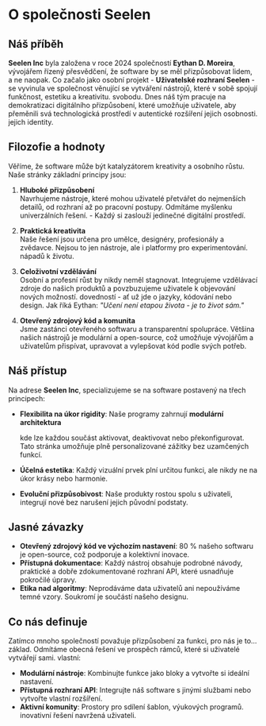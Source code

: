 # O společnosti Seelen

## Náš příběh

**Seelen Inc** byla založena v roce 2024 společností **Eythan D. Moreira**,
vývojářem řízený přesvědčení, že software by se měl přizpůsobovat lidem, a ne
naopak. Co začalo jako osobní projekt - **Uživatelské rozhraní Seelen** - se
vyvinula ve společnost věnující se vytváření nástrojů, které v sobě spojují
funkčnost, estetiku a kreativitu. svobodu. Dnes náš tým pracuje na demokratizaci
digitálního přizpůsobení, které umožňuje uživatele, aby přeměnili svá
technologická prostředí v autentické rozšíření jejich osobnosti. jejich
identity.

## Filozofie a hodnoty

Věříme, že software může být katalyzátorem kreativity a osobního růstu. Naše
stránky základní principy jsou:

1. **Hluboké přizpůsobení**\
   Navrhujeme nástroje, které mohou uživatelé přetvářet do nejmenších detailů,
   od rozhraní až po pracovní postupy. Odmítáme myšlenku univerzálních řešení.
   \- Každý si zaslouží jedinečné digitální prostředí.

2. **Praktická kreativita**\
   Naše řešení jsou určena pro umělce, designéry, profesionály a zvědavce.
   Nejsou to jen nástroje, ale i platformy pro experimentování. nápadů k životu.

3. **Celoživotní vzdělávání**\
   Osobní a profesní růst by nikdy neměl stagnovat. Integrujeme vzdělávací
   zdroje do našich produktů a povzbuzujeme uživatele k objevování nových
   možností. dovedností - ať už jde o jazyky, kódování nebo design. Jak říká
   Eythan: _"Učení není etapou života - je to život sám."_

4. **Otevřený zdrojový kód a komunita**\
   Jsme zastánci otevřeného softwaru a transparentní spolupráce. Většina našich
   nástrojů je modulární a open-source, což umožňuje vývojářům a uživatelům
   přispívat, upravovat a vylepšovat kód podle svých potřeb.

## Náš přístup

Na adrese **Seelen Inc**, specializujeme se na software postavený na třech
principech:

- **Flexibilita na úkor rigidity**: Naše programy zahrnují **modulární
  architektura**

  kde lze každou součást aktivovat, deaktivovat nebo překonfigurovat. Tato
  stránka umožňuje plně personalizované zážitky bez uzamčených funkcí.
- **Účelná estetika**: Každý vizuální prvek plní určitou funkci, ale nikdy ne na
  úkor krásy nebo harmonie.
- **Evoluční přizpůsobivost**: Naše produkty rostou spolu s uživateli, integrují
  nové bez narušení jejich původní podstaty.

## Jasné závazky

- **Otevřený zdrojový kód ve výchozím nastavení**: 80 % našeho softwaru je
  open-source, což podporuje a kolektivní inovace.
- **Přístupná dokumentace**: Každý nástroj obsahuje podrobné návody, praktické a
  dobře zdokumentované rozhraní API, které usnadňuje pokročilé úpravy.
- **Etika nad algoritmy**: Neprodáváme data uživatelů ani nepoužíváme temné
  vzory. Soukromí je součástí našeho designu.

## Co nás definuje

Zatímco mnoho společností považuje přizpůsobení za funkci, pro nás je to...
základ. Odmítáme obecná řešení ve prospěch rámců, které si uživatelé vytvářejí
sami. vlastní:

- **Modulární nástroje**: Kombinujte funkce jako bloky a vytvořte si ideální
  nastavení.
- **Přístupná rozhraní API**: Integrujte náš software s jinými službami nebo
  vytvořte vlastní rozšíření.
- **Aktivní komunity**: Prostory pro sdílení šablon, výukových programů.
  inovativní řešení navržená uživateli.
